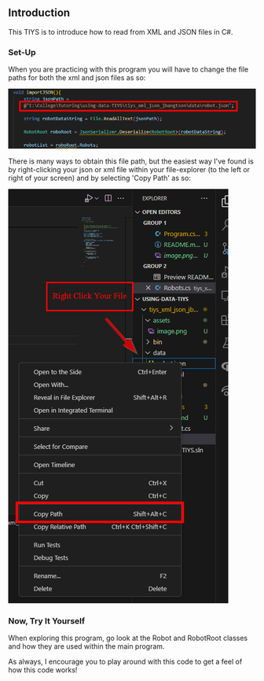 ## Introduction

This TIYS is to introduce how to read from XML and JSON files in C#. 

### Set-Up

When you are practicing with this program you will have to change the file paths for both the xml and json files as so:

![alt text](assets/image.png)

There is many ways to obtain this file path, but the easiest way I've found is by right-clicking your json or xml file within your file-explorer (to the left or right of your screen) and by selecting 'Copy Path' as so:

![alt text](assets/image2.png)



### Now, Try It Yourself

When exploring this program, go look at the Robot and RobotRoot classes and how they are used within the main program.

As always, I encourage you to play around with this code to get a feel of how this code works! 